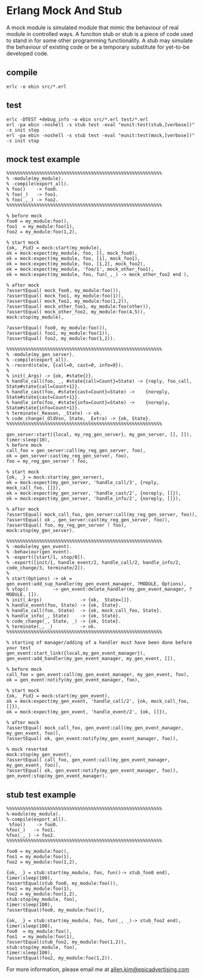 Erlang Mock And Stub
====================

A mock module is simulated module that mimic the behaviour of real module in controlled ways.
A funciton stub or stub is a piece of code used to stand in for some other programming functionality. 
A stub may simulate the behaviour of existing code or be a temporary substitute for yet-to-be developed code.

compile
-------
	erlc -o ebin src/*.erl
	
test
----
	erlc -DTEST +debug_info -o ebin src/*.erl test/*.erl
	erl -pa ebin -noshell -s stub test -eval "eunit:test(stub,[verbose])" -s init stop
	erl -pa ebin -noshell -s stub test -eval "eunit:test(mock,[verbose])" -s init stop

mock test example
---------------------
	%%%%%%%%%%%%%%%%%%%%%%%%%%%%%%%%%%%%%%%%%%%%%%%%%%%%%%%%%
	% -module(my_module). 
	% -compile(export_all).
	% foo()    -> foo0.
	% foo(_)   -> foo1.
	% foo(_,_) -> foo2.
	%%%%%%%%%%%%%%%%%%%%%%%%%%%%%%%%%%%%%%%%%%%%%%%%%%%%%%%%%

	% before mock
	foo0 = my_module:foo(),
	foo1  = my_module:foo(1),
	foo2 = my_module:foo(1,2),

	% start mock
	{ok, _Pid} = mock:start(my_module),
	ok = mock:expect(my_module, foo, [], mock_foo0),
	ok = mock:expect(my_module, foo, [1], mock_foo1),
	ok = mock:expect(my_module, foo, [1,2], mock_foo2),
	ok = mock:expect(my_module, 'foo/1', mock_other_foo1),
	ok = mock:expect(my_module, foo, fun(_,_) -> mock_other_foo2 end ),

	% after mock
	?assertEqual( mock_foo0, my_module:foo()),
	?assertEqual( mock_foo1, my_module:foo(1)),
	?assertEqual( mock_foo2, my_module:foo(1,2)),
	?assertEqual( mock_other_foo1, my_module:foo(other)),
	?assertEqual( mock_other_foo2, my_module:foo(4,5)),
	mock:stop(my_module),

	?assertEqual( foo0, my_module:foo()),
	?assertEqual( foo1, my_module:foo(1)),
	?assertEqual( foo2, my_module:foo(1,2)).

	%%%%%%%%%%%%%%%%%%%%%%%%%%%%%%%%%%%%%%%%%%%%%%%%%%%%%%%%%
	% -module(my_gen_server).
	% -compile(export_all).
	% -record(state, {call=0, cast=0, info=0}).
	% 
	% init(_Args) -> {ok, #state{}}.
	% handle_call(foo, _, #state{call=Count}=State) -> {reply, foo_call, State#state{call=Count+1}}.
	% handle_cast(foo, #state{cast=Count}=State) ->    {noreply, State#state{cast=Count+1}}.
	% handle_info(foo, #state{info=Count}=State) ->    {noreply, State#state{info=Count+1}}.
	% terminate(_Reason, _State) -> ok.  
	% code_change(_OldVsn, State, _Extra) -> {ok, State}.
	%%%%%%%%%%%%%%%%%%%%%%%%%%%%%%%%%%%%%%%%%%%%%%%%%%%%%%%%%
	
	gen_server:start({local, my_reg_gen_server}, my_gen_server, [], []),
	timer:sleep(10),
	% before mock
	call_foo = gen_server:call(my_reg_gen_server, foo),
	ok = gen_server:cast(my_reg_gen_server, foo),
	foo = my_reg_gen_server ! foo,

	% start mock
	{ok, _} = mock:start(my_gen_server),
	ok = mock:expect(my_gen_server, 'handle_call/3', {reply, mock_call_foo, []}),
	ok = mock:expect(my_gen_server, 'handle_cast/2', {noreply, []}),
	ok = mock:expect(my_gen_server, 'handle_info/2', {noreply, []}),

	% after mock
	?assertEqual( mock_call_foo, gen_server:call(my_reg_gen_server, foo)),
	?assertEqual( ok , gen_server:cast(my_reg_gen_server, foo)),
	?assertEqual( foo, my_reg_gen_server ! foo),
	mock:stop(my_gen_server).

	%%%%%%%%%%%%%%%%%%%%%%%%%%%%%%%%%%%%%%%%%%%%%%%%%%%%%%%%%
	% -module(my_gen_event).
	% -behaviour(gen_event).
	% -export([start/1, stop/0]).
	% -export([init/1, handle_event/2, handle_call/2, handle_info/2, code_change/3, terminate/2]).
	% 
	% start(Options) -> ok = gen_event:add_sup_handler(my_gen_event_manager, ?MODULE, Options),
	% stop()         -> gen_event:delete_handler(my_gen_event_manager, ?MODULE, []).
	% init(_Args)              -> {ok, _State=[]}.
	% handle_event(foo, State) -> {ok, State}.
	% handle_call(foo, State)  -> {ok, mock_call_foo, State}.
	% handle_info(_, State)    -> {ok, State}.
	% code_change(_, State, _) -> {ok, State}.
	% terminate(_, _)          -> ok.
	%%%%%%%%%%%%%%%%%%%%%%%%%%%%%%%%%%%%%%%%%%%%%%%%%%%%%%%%%

	% starting of manager/adding of a handler must have been done before your test
	gen_event:start_link({local,my_gen_event_manager}),
	gen_event:add_handler(my_gen_event_manager, my_gen_event, []),

	% before mock
	call_foo = gen_event:call(my_gen_event_manager, my_gen_event, foo), 
	ok = gen_event:notify(my_gen_event_manager, foo),

	% start mock
	{ok, _Pid} = mock:start(my_gen_event),
	ok = mock:expect(my_gen_event, 'handle_call/2', {ok, mock_call_foo, []}),
	ok = mock:expect(my_gen_event, 'handle_event/2', {ok, []}),

	% after mock
	?assertEqual( mock_call_foo, gen_event:call(my_gen_event_manager, my_gen_event, foo)),
	?assertEqual( ok, gen_event:notify(my_gen_event_manager, foo)),

	% mock reverted
	mock:stop(my_gen_event),
	?assertEqual( call_foo, gen_event:call(my_gen_event_manager, my_gen_event, foo)), 
	?assertEqual( ok, gen_event:notify(my_gen_event_manager, foo)), 
	gen_event:stop(my_gen_event_manager).

stub test example
--------------------
	%%%%%%%%%%%%%%%%%%%%%%%%%%%%%%%%%%%%%%%%%%%%%%%%%%%%%%%%%
 	%-module(my_module).
 	%-compile(export_all).
	 %foo()    -> foo0.
 	%foo(_)   -> foo1.
 	%foo(_,_) -> foo2.
	%%%%%%%%%%%%%%%%%%%%%%%%%%%%%%%%%%%%%%%%%%%%%%%%%%%%%%%%%

	foo0 = my_module:foo(),
	foo1 = my_module:foo(1),
	foo2 = my_module:foo(1,2),

	{ok, _} = stub:start(my_module, foo, fun()-> stub_foo0 end),
	timer:sleep(100),
	?assertEqual(stub_foo0, my_module:foo()),
	foo1 = my_module:foo(1),
	foo2 = my_module:foo(1,2),  
	stub:stop(my_module, foo),
	timer:sleep(100),
	?assertEqual(foo0, my_module:foo()),

	{ok, _} = stub:start(my_module, foo, fun(_, _)-> stub_foo2 end),
	timer:sleep(100),
	foo0  = my_module:foo(),      
	foo1  = my_module:foo(1),
	?assertEqual(stub_foo2, my_module:foo(1,2)), 
	stub:stop(my_module, foo),
	timer:sleep(100),
	?assertEqual(foo2, my_module:foo(1,2)).


For more information, please email me at allen.kim@epicadvertising.com
